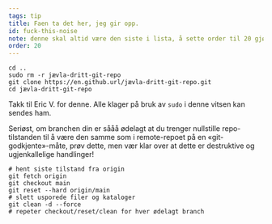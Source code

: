 ```yaml
---
tags: tip
title: Faen ta det her, jeg gir opp.
id: fuck-this-noise
note: denne skal altid være den siste i lista, å sette order til 20 gjør at jeg ikke trenger omdøpe/omsortere denne
order: 20
---
```


```git
cd ..
sudo rm -r jævla-dritt-git-repo
git clone https://en.github.url/jævla-dritt-git-repo.git
cd jævla-dritt-git-repo
```

Takk til Eric V. for denne. Alle klager på bruk av `sudo` i denne vitsen kan sendes ham.

Seriøst, om branchen din er sååå ødelagt at du trenger nullstille repo-tilstanden til å være den samme som i remote-repoet på en «git-godkjente»-måte, prøv dette, men vær klar over at dette er destruktive og ugjenkallelige handlinger!


```git
# hent siste tilstand fra origin
git fetch origin
git checkout main
git reset --hard origin/main
# slett usporede filer og kataloger
git clean -d --force
# repeter checkout/reset/clean for hver ødelagt branch
```